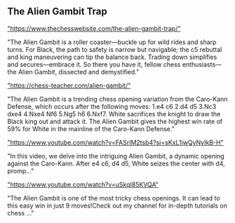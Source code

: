 <h2>The Alien Gambit Trap</h2>
<p><a href="https://www.thechesswebsite.com/the-alien-gambit-trap/">"https://www.thechesswebsite.com/the-alien-gambit-trap/"</a></p>

<p>"The Alien Gambit is a roller coaster—buckle up for wild rides and sharp turns. For Black, the path to safety is narrow but navigable; the c5 rebuttal and king maneuvering can tip the balance back. Trading down simplifies and secures—embrace it. So there you have it, fellow chess enthusiasts—the Alien Gambit, dissected and demystified." </p>

<p><a href="https://chess-teacher.com/alien-gambit/">"https://chess-teacher.com/alien-gambit/"</a></p>

<p>"The Alien Gambit is a trending chess opening variation from the Caro-Kann Defense, which occurs after the following moves: 1.e4 c6 2.d4 d5 3.Nc3 dxe4 4.Nxe4 Nf6 5.Ng5 h6 6.Nxf7. White sacrifices the knight to draw the Black king out and attack it. The Alien Gambit gives the highest win rate of 59% for White in the mainline of the Caro-Kann Defense." </p>

<p><a href="https://www.youtube.com/watch?v=FASrIM2tsb4?si=sKxL1iwQyNyIkB-H">"https://www.youtube.com/watch?v=FASrIM2tsb4?si=sKxL1iwQyNyIkB-H"</a></p>

<p>"In this video, we delve into the intriguing Alien Gambit, a dynamic opening against the Caro-Kann. After e4 c6, d4 d5, White seizes the center with d4, promp..." </p>

<p><a href="https://www.youtube.com/watch?v=uSkqI85KVQA">"https://www.youtube.com/watch?v=uSkqI85KVQA"</a></p>

<p>"The Alien Gambit is one of the most tricky chess openings. It can lead to this easy win in just 9 moves!Check out my channel for in-depth tutorials on chess ..." </p>


